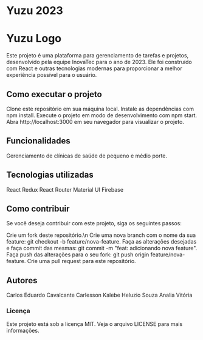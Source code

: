 # Yuzu 2023
# Yuzu Logo

Este projeto é uma plataforma para gerenciamento de tarefas e projetos, desenvolvido pela equipe InovaTec para o ano de 2023. Ele foi construído com React e outras tecnologias modernas para proporcionar a melhor experiência possível para o usuário.

## Como executar o projeto
Clone este repositório em sua máquina local.
Instale as dependências com npm install.
Execute o projeto em modo de desenvolvimento com npm start.
Abra http://localhost:3000 em seu navegador para visualizar o projeto.

## Funcionalidades

Gerenciamento de clínicas de saúde de pequeno e médio porte.

## Tecnologias utilizadas

React
Redux
React Router
Material UI
Firebase
## Como contribuir

Se você deseja contribuir com este projeto, siga os seguintes passos:

Crie um fork deste repositório.\n
Crie uma nova branch com o nome da sua feature: git checkout -b feature/nova-feature.
Faça as alterações desejadas e faça commit das mesmas: git commit -m "feat: adicionando nova feature".
Faça push das alterações para o seu fork: git push origin feature/nova-feature.
Crie uma pull request para este repositório.

## Autores

Carlos Eduardo Cavalcante
Carlesson Kalebe
Heluzio Souza
Analia Vitória

### Licença
Este projeto está sob a licença MIT. Veja o arquivo LICENSE para mais informações.
